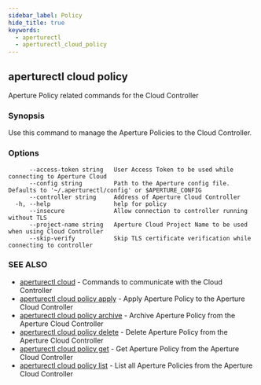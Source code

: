 ```yaml
---
sidebar_label: Policy
hide_title: true
keywords:
  - aperturectl
  - aperturectl_cloud_policy
---
```


<!-- markdownlint-disable -->

## aperturectl cloud policy

Aperture Policy related commands for the Cloud Controller

### Synopsis

Use this command to manage the Aperture Policies to the Cloud Controller.

### Options

```
      --access-token string   User Access Token to be used while connecting to Aperture Cloud
      --config string         Path to the Aperture config file. Defaults to '~/.aperturectl/config' or $APERTURE_CONFIG
      --controller string     Address of Aperture Cloud Controller
  -h, --help                  help for policy
      --insecure              Allow connection to controller running without TLS
      --project-name string   Aperture Cloud Project Name to be used when using Cloud Controller
      --skip-verify           Skip TLS certificate verification while connecting to controller
```

### SEE ALSO

- [aperturectl cloud](/reference/aperture-cli/aperturectl/cloud/cloud.md) - Commands to communicate with the Cloud Controller
- [aperturectl cloud policy apply](/reference/aperture-cli/aperturectl/cloud/policy/apply/apply.md) - Apply Aperture Policy to the Aperture Cloud Controller
- [aperturectl cloud policy archive](/reference/aperture-cli/aperturectl/cloud/policy/archive/archive.md) - Archive Aperture Policy from the Aperture Cloud Controller
- [aperturectl cloud policy delete](/reference/aperture-cli/aperturectl/cloud/policy/delete/delete.md) - Delete Aperture Policy from the Aperture Cloud Controller
- [aperturectl cloud policy get](/reference/aperture-cli/aperturectl/cloud/policy/get/get.md) - Get Aperture Policy from the Aperture Cloud Controller
- [aperturectl cloud policy list](/reference/aperture-cli/aperturectl/cloud/policy/list/list.md) - List all Aperture Policies from the Aperture Cloud Controller
